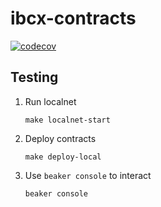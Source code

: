 # ibcx-contracts

[![codecov](https://codecov.io/gh/many-things/ibcx-contracts/branch/main/graph/badge.svg?token=NWZGJ8MBHE)](https://codecov.io/gh/many-things/ibcx-contracts)

## Testing

1. Run localnet

   ```text
   make localnet-start
   ```

2. Deploy contracts

   ```text
   make deploy-local
   ```

3. Use `beaker console` to interact

   ```text
   beaker console
   ```
